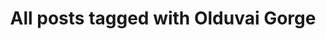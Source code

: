 ---
layout: tag
title: "All posts tagged with Olduvai Gorge"
permalink: /weblog/tags/olduvai-gorge/
taxonomy: Olduvai Gorge
---